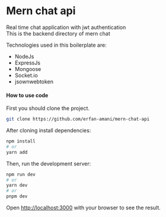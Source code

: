# Mern chat api
Real time chat application with jwt authentication<br />
This is the backend directory of mern chat

Technologies used in this boilerplate are:
* NodeJs
* ExpressJs
* Mongoose
* Socket.io
* jsownwebtoken

#### How to use code

First you should clone the project.
```bash
git clone https://github.com/erfan-amani/mern-chat-api
```

After cloning install dependencies:
```bash
npm install 
# or
yarn add
```

Then, run the development server:

```bash
npm run dev
# or
yarn dev
# or
pnpm dev
```

Open [http://localhost:3000](http://localhost:3000) with your browser to see the result.

